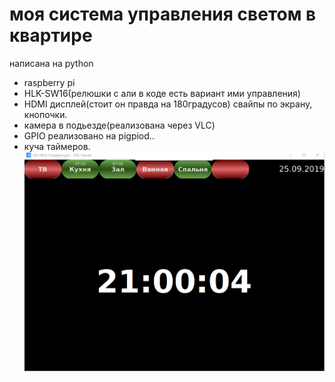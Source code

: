 # моя система управления светом в квартире
написана на python
* raspberry pi
* HLK-SW16(релюшки с али в коде есть вариант ими управления)
* HDMI дисплей(стоит он правда на 180градусов) свайпы по экрану, кнопочки.
* камера в подьезде(реализована через VLC)
* GPIO реализовано на pigpiod.. 
* куча таймеров.
![Пример](Безымянный.png)
